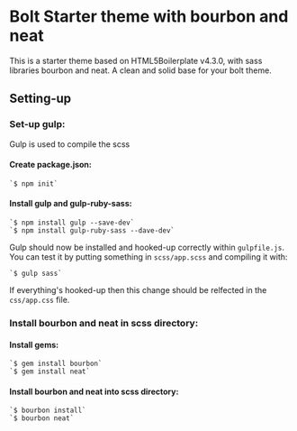 # Bolt Starter theme with bourbon and neat

This is a starter theme based on HTML5Boilerplate v4.3.0, with sass libraries bourbon and neat. A clean and solid base for your bolt theme.

## Setting-up

### Set-up gulp:
Gulp is used to compile the scss

#### Create package.json:
	`$ npm init`
#### Install gulp and gulp-ruby-sass:
	`$ npm install gulp --save-dev`
	`$ npm install gulp-ruby-sass --dave-dev`

Gulp should now be installed and hooked-up correctly within `gulpfile.js`. You can test it by putting something in `scss/app.scss` and compiling it with:

	`$ gulp sass`

If everything's hooked-up then this change should be relfected in the `css/app.css` file.


### Install bourbon and neat in scss directory:

#### Install gems:
	`$ gem install bourbon`
	`$ gem install neat`

#### Install bourbon and neat into scss directory:
	`$ bourbon install`
	`$ bourbon neat`
